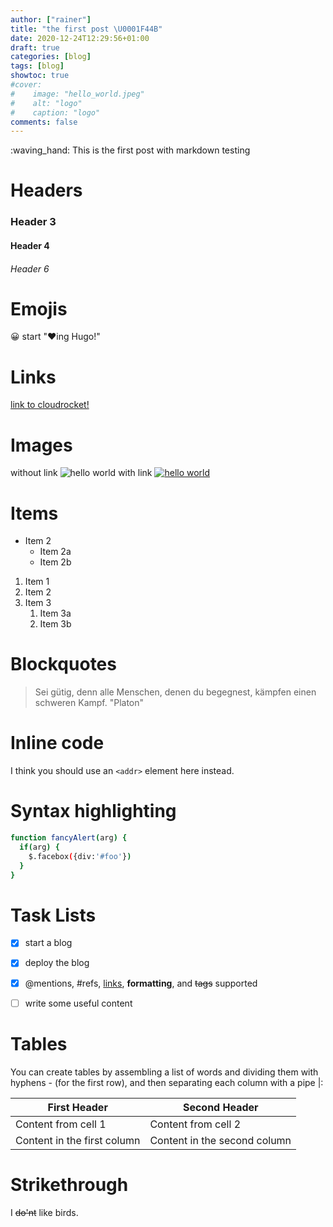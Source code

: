 ```yaml
---
author: ["rainer"]
title: "the first post \U0001F44B"
date: 2020-12-24T12:29:56+01:00
draft: true
categories: [blog]
tags: [blog]
showtoc: true
#cover:
#    image: "hello_world.jpeg"
#    alt: "logo"
#    caption: "logo"
comments: false
---
```


:waving_hand:
This is the first post with markdown testing

# Headers

### Header 3
#### Header 4
###### Header 6

# Emojis
:grinning:
start ":heart:ing Hugo!"

# Links
[link to cloudrocket!](https://cloudrocket.at)

# Images
without link
![hello world](/images/2020/hello_world.jpeg)
with link
[![hello world](/images/2020/hello_world.jpeg "Hello World")](https://en.wikipedia.org/wiki/%22Hello,_World!%22_program)

# Items
* Item 2
  * Item 2a
  * Item 2b

1. Item 1
1. Item 2
1. Item 3
   1. Item 3a
   1. Item 3b

# Blockquotes
> Sei gütig, denn alle Menschen, denen du begegnest, kämpfen einen schweren Kampf.
> "Platon"

# Inline code
I think you should use an
`<addr>` element here instead.

# Syntax highlighting
```bash
function fancyAlert(arg) {
  if(arg) {
    $.facebox({div:'#foo'})
  }
}
```

# Task Lists
- [x] start a blog
- [x] deploy the blog
- [x] @mentions, #refs, [links](), **formatting**, and <del>tags</del> supported
- [ ] write some useful content


# Tables
You can create tables by assembling a list of words and dividing them with hyphens - (for the first row), and then separating each column with a pipe |:

First Header | Second Header
------------ | -------------
Content from cell 1 | Content from cell 2
Content in the first column | Content in the second column



# Strikethrough

I ~~do'nt~~ like birds.
